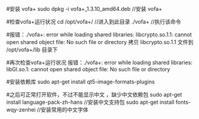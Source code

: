 #安装 vofa+ 
sudo dpkg -i vofa+_1.3.10_amd64.deb   			     //安装 vofa+
 
#检查vofa+运行状况
 cd /opt/vofa+/					     //进入到此目录
 ./vofa+						     //执行该命令

#报错：./vofa+: error while loading shared libraries: libcrypto.so.1.1: cannot open shared object file: No such file or directory 
拷贝  libcrypto.so.1.1  文件到    /opt/vofa+/lib   目录下                  

#再次检查vofa+运行状况
报错：./vofa+: error while loading shared libraries: libGl.so.1: cannot open shared object file: No such file or directory

#安装依赖库
sudo apt-get install qt5-image-formats-plugins


#之后可正常打开软件，不过不能显示中文 ，缺少中文依赖包 
sudo apt-get install language-pack-zh-hans      //安装中文支持包
sudo apt-get install fonts-wqy-zenhei	         //安装常用的中文字体
